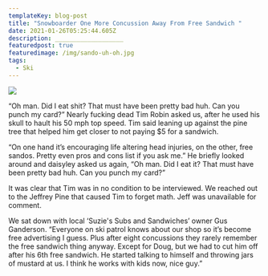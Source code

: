 ```yaml
---
templateKey: blog-post
title: "Snowboarder One More Concussion Away From Free Sandwich "
date: 2021-01-26T05:25:44.605Z
description: ___________________
featuredpost: true
featuredimage: /img/sando-uh-oh.jpg
tags:
  - Ski
---
```

![](/img/sando-uh-oh.jpg)

“Oh man. Did I eat shit? That must have been pretty bad huh. Can you punch my card?” Nearly fucking dead Tim Robin asked us, after he used his skull to hault his 50 mph top speed. Tim said leaning up against the pine tree that helped him get closer to not paying $5 for a sandwich.

“On one hand it’s encouraging life altering head injuries, on the other, free sandos. Pretty even pros and cons list if you ask me.” He briefly looked around and daisyley asked us again, “Oh man. Did I eat it? That must have been pretty bad huh. Can you punch my card?”

It was clear that Tim was in no condition to be interviewed. We reached out to the Jeffrey Pine that caused Tim to forget math. Jeff was unavailable for comment.

We sat down with local ‘Suzie's Subs and Sandwiches’ owner Gus Ganderson. “Everyone on ski patrol knows about our shop so it’s become free advertising I guess. Plus after eight concussions they rarely remember the free sandwich thing anyway. Except for Doug, but we had to cut him off after his 6th free sandwich. He started talking to himself and throwing jars of mustard at us. I think he works with kids now, nice guy.”